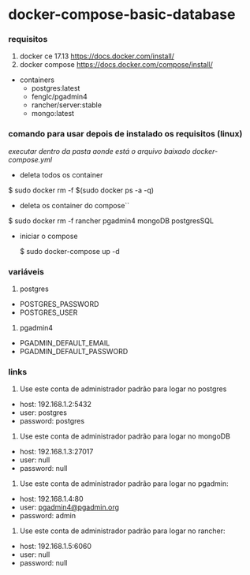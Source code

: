 # docker-compose-basic-database

### requisitos
  1. docker ce 17.13 https://docs.docker.com/install/ 
  1. docker compose https://docs.docker.com/compose/install/

* containers
  * postgres:latest
  * fenglc/pgadmin4
  * rancher/server:stable
  * mongo:latest

### comando para usar depois de instalado os requisitos (linux)

 _executar dentro da pasta aonde está o arquivo baixado docker-compose.yml_

  
* deleta todos os container
 
 $ sudo docker rm -f $(sudo docker ps -a -q)
  
* deleta os container do compose``
 
 $ sudo docker rm -f rancher pgadmin4 mongoDB postgresSQL
  
*  iniciar o compose 

   $ sudo docker-compose up -d 
  
### variáveis
1. postgres
  * POSTGRES_PASSWORD 
  * POSTGRES_USER 
  
1. pgadmin4
  * PGADMIN_DEFAULT_EMAIL
  * PGADMIN_DEFAULT_PASSWORD


### links
  
1. Use este conta de administrador padrão para logar no postgres
  * host: 192.168.1.2:5432
  * user: postgres
  * password: postgres
1. Use este conta de administrador padrão para logar no mongoDB
  * host: 192.168.1.3:27017
  * user: null
  * password: null
1. Use este conta de administrador padrão para logar no pgadmin:
  * host: 192.168.1.4:80
  * user: pgadmin4@pgadmin.org
  * password: admin
1. Use este conta de administrador padrão para logar no rancher:
  * host: 192.168.1.5:6060
  * user: null
  * password: null
